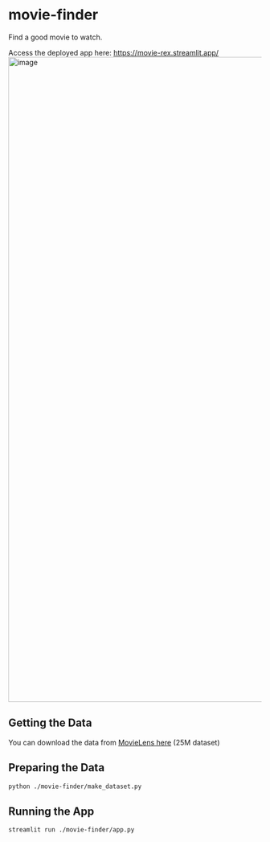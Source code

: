 # movie-finder
Find a good movie to watch.

Access the deployed app here: https://movie-rex.streamlit.app/
<img width="1282" alt="image" src="https://github.com/parker84/movie-finder/assets/12496987/0ecdac4d-ed00-4f19-8675-d0a1e763e2e5">


## Getting the Data
You can download the data from [MovieLens here](https://grouplens.org/datasets/movielens/) (25M dataset)


## Preparing the Data
```sh
python ./movie-finder/make_dataset.py
```

## Running the App
```sh
streamlit run ./movie-finder/app.py
```
